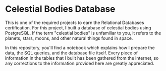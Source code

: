 # Celestial Bodies Database

This is one of the required projects to earn the Relational Databases certification. For this project, I built a database of celestial bodies using PostgreSQL. If the term "celestial bodies" is unfamiliar to you, it refers to the planets, stars, moons, and other natural things found in space. 

In this repository, you'll find a notebook which explains how I prepare the data, the SQL queries, and the database file itself. Every piece of information in the tables that I built has been gathered from the internet, so any corrections to the information provided here are greatly appreciated.
